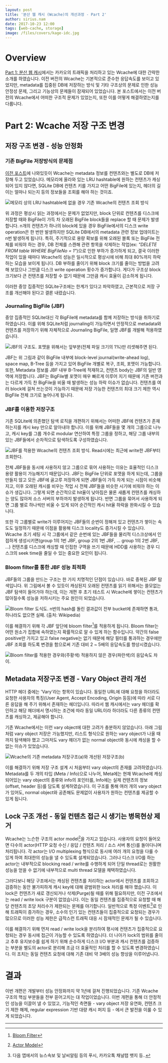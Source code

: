 ```yaml
---
layout: post
title: '분산 웹 캐시 (Wcache)의 개선과정 - Part 2'
author: sirius.nam
date: 2017-10-23 12:00
tags: [web-cache, storage]
image: /files/covers/kage-idc.jpg
---
```


# Overview
[Part 1: 분산 웹 캐시](/2017/10/23/wcache-1/)에서는 카카오의 트래픽을 처리하고 있는 Wcache에 대한 간략한 소개를 하였습니다.
이전 버전의 Wcache는 기본적으로 준수한 응답속도를 보이고 있었지만, metadata를 집중된 DB에 저장하는 방식 및 기타 구조상의 문제로 인한 성능 안정성 문제,
그리고 기능상의 문제들이 잠재되어 있었습니다. 본 포스트에서는 이전 버전의 Wcache에서 어떠한 구조적 문제가 있었는지, 또한 이를 어떻게 해결하였는지를 다룹니다.

# Part 2: Wcache 저장 구조 변경

## 저장 구조 변경 - 성능 안정화
### 기존 BigFile 저장방식의 문제점
[이전 포스트](/2017/10/23/wcache-1/)에 나와있듯이 Wcache는 metadata 정보를 컨텐츠와는 별도로 DB에 저장해 두고 있었습니다. 메모리에
올라와 있는 LRU hashtable에 원하는 컨텐츠가 캐싱되어 있지 않다면, SQLite DB에 컨텐츠 키를 가지고 어떤 BigFile에 있는지, 헤더의 길이는 얼마나 되는지 등의 정보들을 조회를 해야 하는 것이죠.
 
![메모리 상의 LRU hashtable에 없을 경우 기존 Wcache의 컨텐츠 조회 방식](/files/wcache-storage-before.png)

위 과정은 평상시 읽는 과정에서는 문제가 없었지만, block 단위로 컨텐츠를 디스크에 저장할 때와 BigFile이 가득 차 오래된 BigFile block들을 replace 할 때 문제가 발생합니다.
n개의 컨텐츠가 하나의 block에 있을 경우 BigFile에서의 디스크 write operation은 한 번만 발생하지만 SQLite DB에서의 metadata 관련 정보 업데이트는 n번 발생하게 됩니다. 
특히, 주기적으로 용량 확보를 위해 오래된 블록 또는 BigFile 전체를 비워야 하는 경우,
DB 전체를 스캔해 관련 항목을 삭제하는 작업(ex: *"DELETE FROM table WHERE BigFileNo = 1"*)으로 인한 부하가 증가하게 되고,
결국 이러한 작업이 있을 때마다 Wcache의 성능은 일시적으로 평상시에 비해 최대 80%까지 하락하는 모습을 보이게 됩니다.
DB 부하를 줄이기 위해 block 크기를 줄이는 방법을 고려해 보았으나 그만큼 디스크 write operation 횟수가 증가합니다.
게다가 구조상 block 크기보다 큰 컨텐츠를 저장할 수 없기 때문에 그만큼 캐시 효율이 감소하게 됩니다.

이러한 중앙 집중적인 SQLite구조에는 한계가 있다고 파악하였고, 근본적으로 저장 구조를 개선해야 된다고 결론 내렸습니다.

### Journaling BigFile (JBF)
중앙 집중적인 SQLite대신 각 BigFile에 metadata를 함께 저장하는 방식을 취하기로 하였습니다.
이를 위해 SQLite처럼 journaling이 가능하면서 안정적으로 metadata와 컨텐츠를 저장하기 위해 자체적으로 Journaling BigFile, 일명 JBF를 개발해 적용하였습니다.

![JBF의 구조도. 포맷을 위해서는 앞부분(전체 파일 크기의 1%)만 리셋해주면 된다.](/files/jbf.png)

JBF는 위 그림과 같이 BigFile 내부에 block-level journal(write-ahead log), space map, B-Tree 등을 가지고 있어 BigFile 개별로 복구, 조회, 포맷이 가능합니다.
또한, Metadata 정보를 JBF 내부 B-Tree에 적재하고, 컨텐츠 body는 JBF의 일반 영역에 저장합니다.
JBF는 BigFile별 포맷이 매우 빠르게 이루어 지기 때문에 기존 버전과는 다르게 가득 찬 BigFile을 비울 때 발생하는 성능 하락 이슈가 없습니다.
컨텐츠를 여러 block에 걸쳐 쓰는것이 가능하기 때문에 저장 가능한 컨텐츠의 최대 크기 제한 역시 BigFile 전체 크기로 늘어나게 됩니다.

### JBF를 이용한 저장구조
기존 SQLite에 의존했던 탐색 로직을 개편하기 위해서는 어떠한 JBF에 컨텐츠가 존재하는지를 캐시 key 만으로 알아내야 합니다.
이를 위해 JBF들을 몇 개의 그룹으로 나누고, 캐시 key를 그룹 개수로 modular 연산하여 특정 그룹을 정하고, 해당 그룹 내부의 있는 JBF들에서 순차적으로 탐색하도록 구성하였습니다.

![JBF를 적용한 Wcache의 컨텐츠 조회 방식. Read시에는 최근에 write한 JBF부터 조회한다.](/files/wcache-storage-after.png)

전체 JBF들을 동시에 사용하지 않고 그룹으로 묶어 사용하는 이유는 효율적인 디스크 용량 활용이 가능해지기 때문입니다. 
JBF는 BigFile 단위로 포맷을 하게 되는데, 그룹을 만들지 않고 모든 JBF에 골고루 저장하게 되면 JBF들이 가득 차게 되는 시점이 비슷해지고, 
이후 오래된 캐시를 비우는 작업 시 전체 JBF들을 비슷한 시기에 비워야 하는 이슈가 생깁니다. 
그렇게 되면 순간적으로 hit율이 낮아짐은 물론 새롭게 컨텐츠를 캐싱하는 양도 많아져 소스 서버의 부하까지 발생하게 됩니다. 
반면 그룹을 묶어서 사용하게 되면 그룹 별로 하나씩만 비울 수 있게 되어 순간적인 캐시 hit율 하락을 완화시킬 수 있습니다.

또한 각 그룹별로 write가 이루어지는 JBF들의 순번이 정해져 있고 컨텐츠가 쌓이는 속도도 일정하기 때문에 이점을 활용해 디스크 locality도 증가시킬 수 있습니다.
Wcache 초기 세팅 시 각 그룹에서 같은 순번에 있는 JBF들을 물리적 디스크상에서 인접하게 생성시키면(group 1의 1번 JBF, group 2의 1번 JBF, ... group 1의 2번 JBF, ...)
컨텐츠를 디스크에 캐싱할 때 인접한 구역을 쓰기 때문에 HDD를 사용하는 경우 디스크의 seek time을 줄일 수 있는 중요한 요인이 됩니다.

### Bloom filter를 통한 JBF 성능 최적화

JBF들의 그룹을 만드는 구조는 한 가지 치명적인 단점이 있습니다. 바로 중복된 JBF 탐색입니다. 위 그림에서 볼 수 있듯이 캐싱된지 오래된 컨텐츠를 읽기
위해서는 쓸모없는 JBF 탐색이 들어가야 하는데, 이는 개편 후 초기 테스트 시 Wcache에 쌓이는 컨텐츠가 많아질수록 성능을 저하시키는 주요 원인이 되었습니다.

![Bloom filter 도식도. n번의 hash를 돌린 결과값이 전부 bucket에 존재하면 통과, 하나라도 없으면 실패. (출처: Wikipedia)](/files/bloom-filter.png) 

이를 해결하기 위해 각 JBF 앞단에 bloom filter[^1]를 적용하게 됩니다. Bloom filter는 어떤 원소가 집합에 속하였는지 확률적으로 알 수 있게 하는 함수입니다.
약간의 false positive만 가지고 있고 false negative는 없기 때문에 해당 필터를 통과하는 경우에만 JBF 조회를 하도록 변경을 함으로써 기존 대비 2 ~ 5배의 응답속도를 향상시켰습니다.

![Bloom filter를 적용한 경우와(주황색) 적용하지 않은 경우(파란색)의 응답속도 차이.](/files/wcache-bloom-stat.png)

## Metadata 저장구조 변경 - Vary Object 관리 개선
HTTP 헤더 중에는 'Vary'라는 항목이 있습니다.
동일한 URL에 대해 요청을 하더라도 요청한 사용자의 특징(User Agent, Accept Encoding, Origin 등등)에 따라 서로 다른 응답을 해 주기 위해서 존재하는 헤더입니다.
따라서 웹 캐시에서는 vary 헤더를 확인하고 해당 헤더에서 명시하는 조건에 따라 동일 URL이라 하더라도 다른 종류의 컨텐츠를 캐싱하고, 제공해야 합니다.

기존 Wcache에서는 이런 vary object에 대한 고려가 충분하지 않았습니다. 아래 그림처럼 vary object 저장은 가능했지만,
리스트 형식으로 원하는 vary object가 나올 때까지 탐색해야 했고 그마저도 vary 헤더가 없는 normal object와 동시에 캐싱을 할 수 없는 이슈가 있었습니다.

![Wcache의 기존 metadata 저장구조(a)와 개선된 저장구조(b)](/files/wcache-meta-before-after.png)

이를 해결하기 위해 저장 구조 설계 시 처음부터 vary object의 존재를 고려하였습니다. Metadata를 두 개의 타입 (Meta / Info)으로 나누어,
Meta에는 현재 Wcache에 캐싱되어있는 vary object의 종류와 info의 포인터를, Info에는 실제 컨텐츠의 정보 (offset, header 등)를 담도록 설계하였습니다.
이 구조를 통해 여러 개의 vary object가 있어도, normal object와 공존해도 문제없이 사용자가 원하는 컨텐츠를 제공할 수 있게 됩니다.

## Lock 구조 개선 - 동일 컨텐츠 접근 시 생기는 병목현상 제거
Wcache는 느슨한 구조의 actor model[^2]을 가지고 있습니다. 사용자의 요청이 들어오면 다수의 actor(HTTP 요청 수신 / 응답 / 컨텐츠 처리 / 소스 서버 통신)를 돌아다니며 처리됩니다. 
각 actor는 I/O multiplexing 형식으로 동시에 여러 개의 요청을 다룰 수 있게 하여 최대한의 성능을 낼 수 있도록 설계되었습니다.
그러나 디스크 I/O를 하는 actor는 내부적으로 blocking read / write를 수행하게 되어 단일 thread로는 원활한 성능을 얻을 수 없기에 내부적으로 multi thread 모델을 채택하였습니다.

그러다보니 해당 구조에서는 캐싱된 컨텐츠를 처리하는 actor에서 컨텐츠를 조회하고 검증하는 동안 불가피하게 캐시 key에 대해 광범위한 lock 처리를 해야 했습니다. 
이 lock은 컨텐츠가 새로 갱신되거나 삭제(Purge)될 때를 위해 필요하지만, 이전 구조에서는 read / write lock 구분이 없었습니다. 
이는 동일 컨텐츠를 집중적으로 요청할 때 해당 컨텐츠의 초당 처리수가 제한되는 문제를 야기합니다.
일반적으로 특정 이벤트[^3]로 인해 트래픽이 증가하는 경우, 소수의 인기 있는 컨텐츠들이 집중적으로 요청되는 경우가 많으므로 이러한 성능 제한은 급작스런 트래픽 대응 시 잠재적인 문제가 될 수 있습니다.
  
이를 해결하기 위해 먼저 read / write lock을 분리하여 평시에 컨텐츠가 집중적으로 요청되는 경우 동시에 접근이 가능할 수 있도록 하였습니다. 
더 나아가 lock의 범위를 줄이고 추후 유지보수를 쉽게 하기 위해 순수하게 디스크 I/O 부분과 캐시 컨텐츠를 검증하는 부분을 별도의 actor로 분리해 조금 더 효율적인 처리를 할 수 있도록 변경하였습니다.
이 조치는 동일 컨텐츠 요청에 대해 기존 대비 약 3배의 성능 향상을 이루어냅니다.

# 결과
이번 개편은 개발부터 성능 안정화까지 약 1년에 걸쳐 진행되었습니다. 기존 Wcache 구조의 핵심 부분들을 전부 뜯어고치는 대 작업이었습니다.
이번 개편을 통해 더 안정적인 성능을 이끌어 낼 수 있었고, 기능적인 측면들 - vary object 저장 유연화, 컨텐츠 크기 제한 해제,
regular expression 기반 대량 캐시 퍼지 등 - 에서 큰 발전을 이룰 수 있게 되었습니다.

---------------------------
[^1]: [Bloom Filter](https://en.wikipedia.org/wiki/Bloom_filter)
[^2]: [Actor Model](https://en.wikipedia.org/wiki/Actor_model)
[^3]: 다음 앱에서의 뉴스속보 및 날씨알림 등의 푸시, 카카오톡 채널탭 뱃지 등..